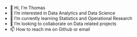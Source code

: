 - 👋 Hi, I'm Thomas 
- 👀 I’m interested in Data Analytics and Data Science
- 🌱 I’m currently learning Statistics and Operational Research
- 💞️ I’m looking to collaborate on Data related projects
- 📫 How to reach me on Github or email

<!---
Tommon93/Tommon93 is a ✨ special ✨ repository because its `README.md` (this file) appears on your GitHub profile.
You can click the Preview link to take a look at your changes.
--->
